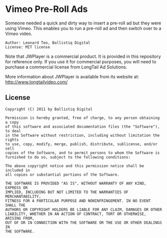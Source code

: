 # Vimeo Pre-Roll Ads

Someone needed a quick and dirty way to insert a pre-roll ad but they were using Vimeo. This enables you to run a pre-roll ad and then switch over to a Vimeo video.

	Author: Leonard Teo, Ballistiq Digital
	License: MIT license

Note that JWPlayer is a commercial product. It is provided in this repository for reference only. If you use it for commercial purposes, you will need to purchase a commercial license from LongTail Ad Solutions.

More information about JWPlayer is available from its website at: http://www.longtailvideo.com/

## License

	Copyright (C) 2011 by Ballistiq Digital

	Permission is hereby granted, free of charge, to any person obtaining a copy
	of this software and associated documentation files (the "Software"), to deal
	in the Software without restriction, including without limitation the rights
	to use, copy, modify, merge, publish, distribute, sublicense, and/or sell
	copies of the Software, and to permit persons to whom the Software is
	furnished to do so, subject to the following conditions:

	The above copyright notice and this permission notice shall be included in
	all copies or substantial portions of the Software.

	THE SOFTWARE IS PROVIDED "AS IS", WITHOUT WARRANTY OF ANY KIND, EXPRESS OR
	IMPLIED, INCLUDING BUT NOT LIMITED TO THE WARRANTIES OF MERCHANTABILITY,
	FITNESS FOR A PARTICULAR PURPOSE AND NONINFRINGEMENT. IN NO EVENT SHALL THE
	AUTHORS OR COPYRIGHT HOLDERS BE LIABLE FOR ANY CLAIM, DAMAGES OR OTHER
	LIABILITY, WHETHER IN AN ACTION OF CONTRACT, TORT OR OTHERWISE, ARISING FROM,
	OUT OF OR IN CONNECTION WITH THE SOFTWARE OR THE USE OR OTHER DEALINGS IN
	THE SOFTWARE.